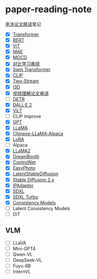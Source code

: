 # paper-reading-note

[李沐论文精读](https://github.com/mli/paper-reading)笔记

- [x] [Transformer](./notes/001_transformer.md)
- [x] [BERT](./notes/002_bert.md)
- [x] [ViT](./notes/003_vit.md)
- [x] [MAE](./notes/004_mae.md)
- [x] [MOCO](./notes/005_moco.md)
- [x] [对比学习串烧](./notes/006_contrast_learning.md)
- [x] [Swin Transformer](./notes/007_swin_transformer.md)
- [x] [CLIP](./notes/008_clip.md)
- [x] [Two-Stream](./notes/009_two_stream.md)
- [x] [I3D](./notes/010_i3d.md)
- [x] [视频理解论文串讲](./notes/011_video_understanding.md)
- [ ] [DETR](./notes/012_detr.md)
- [x] [DALL·E 2](./notes/013_dalle2.md)
- [x] [ViLT](./notes/014_vilt.md)
- [ ] CLIP improve
- [x] [GPT](./notes/016_gpt.md)
- [x] [LLaMA](./notes/018_llama.md)
- [x] [Chinese-LLaMA-Alpaca](./notes/019_chinese_llama.md)
- [x] [LoRA](./notes/020_lora.md)
- [ ] Alpaca
- [x] [LLaMA2](./notes/021_llama2.md)
- [x] [DreamBooth](./notes/022_dreambooth.md)
- [x] [ControlNet](./notes/023_controlnet.md)
- [x] [EasyPhoto](./notes/024_easyphoto.md)
- [x] [LatentStableDiffusion](./notes/025_latent_diffusion_model.md)
- [x] [Stable Diffusion 2.x](./notes/030_stable_diffusion_2.x.md) 
- [x] [IPAdapter](./notes/026_ipadapter.md)
- [x] [SDXL](./notes/027_sdxl.md)
- [x] [SDXL Turbo](./notes/031_sdxl_turbo.md)
- [x] [Consistency Models](./notes/028_consistency_models.md)
- [ ] Latent Consistency Models
- [ ] DiT

## VLM

- [ ] LLaVA
- [ ] Mini-GPT4
- [ ] Qwen-VL
- [ ] DeepSeek-VL
- [ ] Fuyu-8B
- [ ] InternVL
